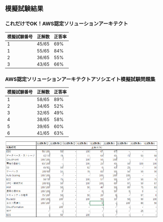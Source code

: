 ## 模擬試験結果

### これだけでOK！AWS認定ソリューションアーキテクト
| 模擬試験番号 | 正解数 | 正答率 | 
| - | - | - |
| 1 | 45/65 | 69% |
| 1 | 55/65 | 84% |
| 2 | 36/65 | 55% |
| 3 | 43/65 | 66% |

### AWS認定ソリューションアーキテクトアソシエイト模擬試験問題集
| 模擬試験番号 | 正解数 | 正答率 | 
| - | - | - |
| 1 | 58/65 | 89% |
| 2 | 34/65 | 52% |
| 3 | 32/65 | 49% |
| 4 | 38/65 | 58% |
| 5 | 39/65 | 60% |
| 6 | 41/65 | 63% |

![模擬試験結果](/png/模擬試験結果.png)

